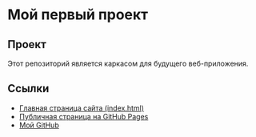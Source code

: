 # Мой первый проект
## Проект
Этот репозиторий является каркасом для будущего веб-приложения.
## Ссылки
- [Главная страница сайта (index.html)](./src/index.html)
- [Публичная страница на GitHub Pages](https://foxmanoriginal.github.io/Fox_project/)
- [Мой GitHub](https://github.com/foxmanoriginal)